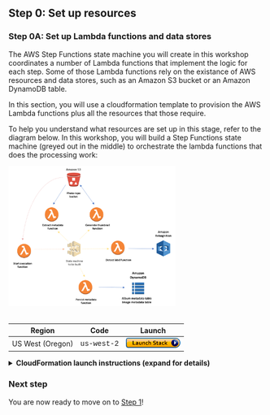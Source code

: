 ## Step 0: Set up resources

### Step 0A: Set up Lambda functions and data stores

The AWS Step Functions state machine you will create in this workshop coordinates a number of Lambda functions that implement the logic for each step. Some of those Lambda functions rely on the existance of AWS resources and data stores, such as an Amazon S3 bucket or an Amazon DynamoDB table.

In this section, you will use a cloudformation template to provision the AWS Lambda functions plus all the resources that those require.

To help you understand what resources are set up in this stage, refer to the diagram below. In this workshop, you will build a Step Functions state machine (greyed out in the middle) to orchestrate the lambda functions that does the processing work:
<br/>

<img src="images/0-resource-setup.png" width="65%" height="65%">

<br/>
<br/>

Region| Code | Launch
------|------|-------
US West (Oregon) | <span style="font-family:'Courier';">us-west-2</span> | [![Launch Step 0A in us-west-2](images/cfn-launch-stack.png)](https://console.aws.amazon.com/cloudformation/home?region=us-west-2#/stacks/new?stackName=sfn-workshop-setup&templateURL=https://s3-us-west-2.amazonaws.com/image-processing-step-functions-workshop-us-west-2/cloudformation/step0-sam.yaml)


<details>
<summary><strong> CloudFormation launch instructions (expand for details) </strong></summary><p>

1. Click the **Launch Stack** link above for the region of your choice.

1. Click **Next** on the Select Template page.

1. On the ```Specify stack details``` page, leave all the defaults and click **Next**.

1. On the ```Configure stack options``` page, also leave all the defaults and click **Next**.

1. On the ```Review page```, check all the boxes to acknowledge that CloudFormation will create IAM resources and CAPABILITY_AUTO_EXPAND and click **Create Stack**.

	![Acknowledge IAM Screenshot](./images/0a-cfn-create-change-set.png)

	This template creates a number of IAM roles to grant the Lambda fuctions proper permissions on the resources they have to deal with.

1. Wait for the `sfn-workshop-setup` stack to reach a status of `CREATE_COMPLETE` (you might need to click the refresh button to see the stack being created).
</details>


### Next step
You are now ready to move on to [Step 1](step-1.md)!
